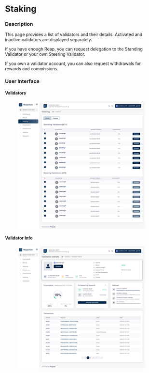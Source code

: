 # Staking

### Description

This page provides a list of validators and their details. Activated and inactive validators are displayed separately.

If you have enough Reap, you can request delegation to the Standing Validator or your own Steering Validator.

If you own a validator account, you can also request withdrawals for rewards and commissions.

### User Interface

#### Validators

<figure><img src="../../../.gitbook/assets/image (1).png" alt=""><figcaption></figcaption></figure>

#### Validator Info

<figure><img src="../../../.gitbook/assets/image (41).png" alt=""><figcaption></figcaption></figure>




